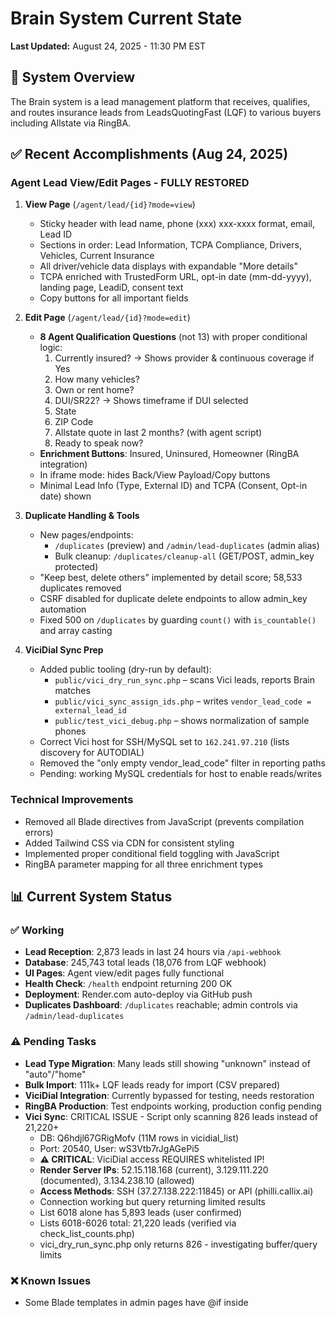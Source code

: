 # Brain System Current State
**Last Updated:** August 24, 2025 - 11:30 PM EST

## 🎯 System Overview
The Brain system is a lead management platform that receives, qualifies, and routes insurance leads from LeadsQuotingFast (LQF) to various buyers including Allstate via RingBA.

## ✅ Recent Accomplishments (Aug 24, 2025)

### Agent Lead View/Edit Pages - FULLY RESTORED
1. **View Page** (`/agent/lead/{id}?mode=view`)
   - Sticky header with lead name, phone (xxx) xxx-xxxx format, email, Lead ID
   - Sections in order: Lead Information, TCPA Compliance, Drivers, Vehicles, Current Insurance
   - All driver/vehicle data displays with expandable "More details"
   - TCPA enriched with TrustedForm URL, opt-in date (mm-dd-yyyy), landing page, LeadiD, consent text
   - Copy buttons for all important fields

2. **Edit Page** (`/agent/lead/{id}?mode=edit`)
   - **8 Agent Qualification Questions** (not 13) with proper conditional logic:
     1. Currently insured? → Shows provider & continuous coverage if Yes
     2. How many vehicles?
     3. Own or rent home?
     4. DUI/SR22? → Shows timeframe if DUI selected
     5. State
     6. ZIP Code
     7. Allstate quote in last 2 months? (with agent script)
     8. Ready to speak now?
   - **Enrichment Buttons**: Insured, Uninsured, Homeowner (RingBA integration)
   - In iframe mode: hides Back/View Payload/Copy buttons
   - Minimal Lead Info (Type, External ID) and TCPA (Consent, Opt-in date) shown

3. **Duplicate Handling & Tools**
   - New pages/endpoints:
     - `/duplicates` (preview) and `/admin/lead-duplicates` (admin alias)
     - Bulk cleanup: `/duplicates/cleanup-all` (GET/POST, admin_key protected)
   - "Keep best, delete others" implemented by detail score; 58,533 duplicates removed
   - CSRF disabled for duplicate delete endpoints to allow admin_key automation
   - Fixed 500 on `/duplicates` by guarding `count()` with `is_countable()` and array casting

4. **ViciDial Sync Prep**
   - Added public tooling (dry-run by default):
     - `public/vici_dry_run_sync.php` – scans Vici leads, reports Brain matches
     - `public/vici_sync_assign_ids.php` – writes `vendor_lead_code = external_lead_id`
     - `public/test_vici_debug.php` – shows normalization of sample phones
   - Correct Vici host for SSH/MySQL set to `162.241.97.210` (lists discovery for AUTODIAL)
   - Removed the "only empty vendor_lead_code" filter in reporting paths
   - Pending: working MySQL credentials for host to enable reads/writes

### Technical Improvements
- Removed all Blade directives from JavaScript (prevents compilation errors)
- Added Tailwind CSS via CDN for consistent styling
- Implemented proper conditional field toggling with JavaScript
- RingBA parameter mapping for all three enrichment types

## 📊 Current System Status

### ✅ Working
- **Lead Reception**: 2,873 leads in last 24 hours via `/api-webhook`
- **Database**: 245,743 total leads (18,076 from LQF webhook)
- **UI Pages**: Agent view/edit pages fully functional
- **Health Check**: `/health` endpoint returning 200 OK
- **Deployment**: Render.com auto-deploy via GitHub push
 - **Duplicates Dashboard**: `/duplicates` reachable; admin controls via `/admin/lead-duplicates`

### ⚠️ Pending Tasks
- **Lead Type Migration**: Many leads still showing "unknown" instead of "auto"/"home"
- **Bulk Import**: 111k+ LQF leads ready for import (CSV prepared)
- **ViciDial Integration**: Currently bypassed for testing, needs restoration
- **RingBA Production**: Test endpoints working, production config pending
- **Vici Sync**: CRITICAL ISSUE - Script only scanning 826 leads instead of 21,220+
  - DB: Q6hdjl67GRigMofv (11M rows in vicidial_list)
  - Port: 20540, User: wS3Vtb7rJgAGePi5
  - **⚠️ CRITICAL**: ViciDial access REQUIRES whitelisted IP!
  - **Render Server IPs**: 52.15.118.168 (current), 3.129.111.220 (documented), 3.134.238.10 (allowed)
  - **Access Methods**: SSH (37.27.138.222:11845) or API (philli.callix.ai)
  - Connection working but query returning limited results
  - List 6018 alone has 5,893 leads (user confirmed)
  - Lists 6018-6026 total: 21,220 leads (verified via check_list_counts.php)
  - vici_dry_run_sync.php only returns 826 - investigating buffer/query limits

### ❌ Known Issues
- Some Blade templates in admin pages have @if inside <script> tags (6 files)
- Duplicate route definitions need cleanup (70+ warnings)
- Direct property access without isset() checks in various views

## 🔄 Current Lead Flow

### Active Flow (Testing Mode)
```
LeadsQuotingFast → Brain (/api-webhook) → Database → Agent UI → RingBA Test → (Manual)
```

### Target Production Flow
```
LeadsQuotingFast → Brain → ViciDial → Agent Qualification → RingBA → Allstate API
```

## 🛠️ Key Components

### Endpoints
- `/api-webhook` - Primary webhook for LQF leads (WORKING)
- `/agent/lead/{id}` - Agent view/edit interface (WORKING)
- `/health` - Health check endpoint (WORKING)
- `/admin/allstate-testing` - Testing dashboard
- `/test/ringba-send/{id}` - RingBA test endpoints

### Database
- **Production**: PostgreSQL on Render (Ohio region)
- **Host**: dpg-d277kvk9c44c7388opg0-a.ohio-postgres.render.com
- **Database**: brain_production
- **Lead Count**: 245,743+

### Files Modified Today
- `resources/views/agent/lead-display.blade.php` - UI order, header address, TCPA, iframe hides
- `resources/views/layouts/app.blade.php` - Duplicates nav link
- `routes/web.php` - `/duplicates` routes, admin alias, guards and error handling
- `public/cleanup_duplicates.php` - Bulk duplicate cleanup (admin_key)
- `public/vici_dry_run_sync.php`, `public/vici_sync_assign_ids.php`, `public/test_vici_debug.php`

## 📝 Agent Qualification Questions (Current Implementation)

1. **Are you currently insured?**
   - If Yes → Current provider (dropdown)
   - If Yes → Continuous coverage duration

2. **How many cars need a quote?** (1-4+ vehicles)

3. **Do you own or rent your home?** (Own/Rent/Other)

4. **DUI or SR22?**
   - If DUI → How long ago? (Under 1 year/1-3 years/Over 3 years)

5. **State** (All US states)

6. **ZIP Code**

7. **Have you received an Allstate quote in last 2 months?**

8. **Ready to speak with an agent now?** (Yes/No/Maybe)

## 🔧 Debug Tools Available
```bash
php pre_deploy_check.php      # Pre-deployment validation
php check_recent_leads.php    # Monitor lead activity
php find_unbalanced_if.php    # Find Blade syntax issues
php clear_view_cache.php      # Clear compiled views
```

## 🚀 Deployment Process
```bash
# Make changes
git add -A
git commit -m "Description of changes"
git push origin main
# Wait 2-3 minutes for Render deployment
```

## 📋 Immediate Priorities
1. ✅ Fix Agent UI pages (COMPLETED)
2. ⬜ Migrate "unknown" lead types to proper values
3. ⬜ Import 111k bulk leads from LQF CSV
4. ⬜ Restore ViciDial integration
5. ⬜ Configure production RingBA endpoints
6. ⬜ Complete Allstate API integration

## 🔑 Critical Notes
- **External Lead ID Format**: 13-digit timestamp (e.g., 1755897534000)
- **Lead Types**: Should be "auto" or "home", not "unknown"
- **Blade Templates**: Never use @if/@endif inside <script> tags
- **Cache Clearing**: Required after Blade template changes
- **Iframe Mode**: Automatically hides navigation elements

---
*System actively receiving ~120 leads/hour from LeadsQuotingFast*